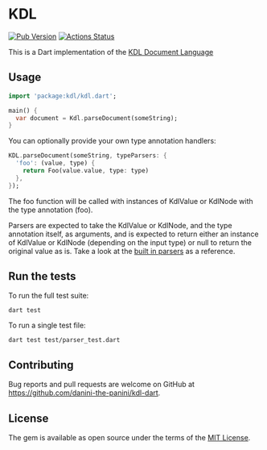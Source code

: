 # KDL

[![Pub Version](https://img.shields.io/pub/v/kdl)](https://pub.dev/packages/kdl)
[![Actions Status](https://github.com/danini-the-panini/kdl-dart/workflows/Dart/badge.svg)](https://github.com/jellymann/kdl-dart/actions)

This is a Dart implementation of the [KDL Document Language](https://kdl.dev)

## Usage

```dart
import 'package:kdl/kdl.dart';

main() {
  var document = Kdl.parseDocument(someString);
}
```

You can optionally provide your own type annotation handlers:

```dart
KDL.parseDocument(someString, typeParsers: {
  'foo': (value, type) {
    return Foo(value.value, type: type)
  },
});
```

The foo function will be called with instances of KdlValue or KdlNode with the type annotation (foo).

Parsers are expected to take the KdlValue or KdlNode, and the type annotation itself, as arguments, and is expected to return either an instance of KdlValue or KdlNode (depending on the input type) or null to return the original value as is. Take a look at the [built in parsers](lib/src/types) as a reference.


## Run the tests

To run the full test suite:

```
dart test
```

To run a single test file:

```
dart test test/parser_test.dart
```

## Contributing

Bug reports and pull requests are welcome on GitHub at https://github.com/danini-the-panini/kdl-dart.


## License

The gem is available as open source under the terms of the [MIT License](https://opensource.org/licenses/MIT).

